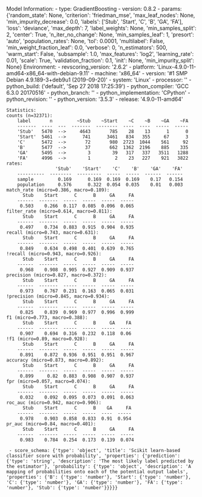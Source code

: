 Model Information:
	 - type: GradientBoosting
	 - version: 0.8.2
	 - params: {'random_state': None, 'criterion': 'friedman_mse', 'max_leaf_nodes': None, 'min_impurity_decrease': 0.0, 'labels': ['Stub', 'Start', 'C', 'B', 'GA', 'FA'], 'loss': 'deviance', 'max_depth': 7, 'label_weights': None, 'min_samples_split': 2, 'center': True, 'n_iter_no_change': None, 'min_samples_leaf': 1, 'presort': 'auto', 'population_rates': None, 'tol': 0.0001, 'multilabel': False, 'min_weight_fraction_leaf': 0.0, 'verbose': 0, 'n_estimators': 500, 'warm_start': False, 'subsample': 1.0, 'max_features': 'log2', 'learning_rate': 0.01, 'scale': True, 'validation_fraction': 0.1, 'init': None, 'min_impurity_split': None}
	Environment:
	 - revscoring_version: '2.6.2'
	 - platform: 'Linux-4.9.0-11-amd64-x86_64-with-debian-9.11'
	 - machine: 'x86_64'
	 - version: '#1 SMP Debian 4.9.189-3+deb9u1 (2019-09-20)'
	 - system: 'Linux'
	 - processor: ''
	 - python_build: ('default', 'Sep 27 2018 17:25:39')
	 - python_compiler: 'GCC 6.3.0 20170516'
	 - python_branch: ''
	 - python_implementation: 'CPython'
	 - python_revision: ''
	 - python_version: '3.5.3'
	 - release: '4.9.0-11-amd64'
	
	Statistics:
	counts (n=32371):
		label       n         ~Stub    ~Start    ~C    ~B    ~GA    ~FA
		-------  ----  ---  -------  --------  ----  ----  -----  -----
		'Stub'   5470  -->     4643       785    28    13      1      0
		'Start'  5461  -->      741      3461   834   355     67      3
		'C'      5472  -->       72       980  2723  1044    561     92
		'B'      5477  -->       37       662  1362  2196    885    335
		'GA'     5495  -->        3        39   317   337   3511   1288
		'FA'     4996  -->        1         2    23   227    921   3822
	rates:
		              'Stub'    'Start'    'C'    'B'    'GA'    'FA'
		----------  --------  ---------  -----  -----  ------  ------
		sample         0.169      0.169  0.169  0.169    0.17   0.154
		population     0.576      0.322  0.054  0.035    0.01   0.003
	match_rate (micro=0.386, macro=0.189):
		  Stub    Start      C      B     GA     FA
		------  -------  -----  -----  -----  -----
		 0.503    0.266  0.117  0.085  0.096  0.065
	filter_rate (micro=0.614, macro=0.811):
		  Stub    Start      C      B     GA     FA
		------  -------  -----  -----  -----  -----
		 0.497    0.734  0.883  0.915  0.904  0.935
	recall (micro=0.743, macro=0.631):
		  Stub    Start      C      B     GA     FA
		------  -------  -----  -----  -----  -----
		 0.849    0.634  0.498  0.401  0.639  0.765
	!recall (micro=0.943, macro=0.926):
		  Stub    Start      C      B     GA     FA
		------  -------  -----  -----  -----  -----
		 0.968    0.908  0.905  0.927  0.909  0.937
	precision (micro=0.827, macro=0.372):
		  Stub    Start      C      B     GA     FA
		------  -------  -----  -----  -----  -----
		 0.973    0.767  0.231  0.163  0.065  0.031
	!precision (micro=0.845, macro=0.934):
		  Stub    Start      C      B     GA     FA
		------  -------  -----  -----  -----  -----
		 0.825    0.839  0.969  0.977  0.996  0.999
	f1 (micro=0.773, macro=0.388):
		  Stub    Start      C      B     GA    FA
		------  -------  -----  -----  -----  ----
		 0.907    0.694  0.316  0.232  0.118  0.06
	!f1 (micro=0.89, macro=0.928):
		  Stub    Start      C      B     GA     FA
		------  -------  -----  -----  -----  -----
		 0.891    0.872  0.936  0.951  0.951  0.967
	accuracy (micro=0.873, macro=0.892):
		  Stub    Start      C      B     GA     FA
		------  -------  -----  -----  -----  -----
		 0.899     0.82  0.883  0.908  0.907  0.937
	fpr (micro=0.057, macro=0.074):
		  Stub    Start      C      B     GA     FA
		------  -------  -----  -----  -----  -----
		 0.032    0.092  0.095  0.073  0.091  0.063
	roc_auc (micro=0.942, macro=0.906):
		  Stub    Start      C      B    GA     FA
		------  -------  -----  -----  ----  -----
		 0.978    0.903  0.858  0.833  0.91  0.954
	pr_auc (micro=0.84, macro=0.401):
		  Stub    Start      C      B     GA     FA
		------  -------  -----  -----  -----  -----
		 0.983    0.784  0.254  0.173  0.139  0.074
	
	 - score_schema: {'type': 'object', 'title': 'Scikit learn-based classifier score with probability', 'properties': {'prediction': {'type': 'string', 'description': 'The most likely label predicted by the estimator'}, 'probability': {'type': 'object', 'description': 'A mapping of probabilities onto each of the potential output labels', 'properties': {'B': {'type': 'number'}, 'Start': {'type': 'number'}, 'C': {'type': 'number'}, 'GA': {'type': 'number'}, 'FA': {'type': 'number'}, 'Stub': {'type': 'number'}}}}}

